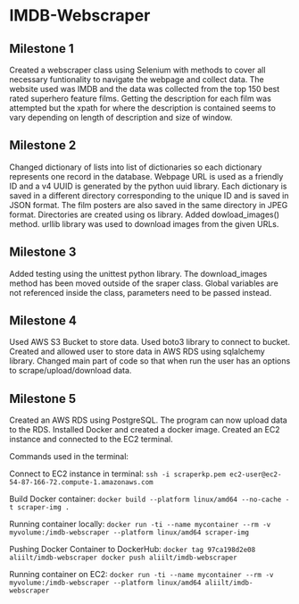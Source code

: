 # IMDB-Webscraper

## Milestone 1

Created a webscraper class using Selenium with methods to cover all necessary funtionality to navigate the webpage and collect data. The website used was IMDB and the data was collected from the top 150 best rated superhero feature films. Getting the description for each film was attempted but the xpath for where the description is contained seems to vary depending on length of description and size of window.

## Milestone 2

Changed dictionary of lists into list of dictionaries so each dictionary represents one record in the database. Webpage URL is used as a friendly ID and a v4 UUID is generated by the python uuid library. Each dictionary is saved in a different directory corresponding to the unique ID and is saved in JSON format. The film posters are also saved in the same directory in JPEG format. Directories are created using os library. Added dowload_images() method. urllib library was used to download images from the given URLs.

## Milestone 3

Added testing using the unittest python library. The download_images method has been moved outside of the sraper class. Global variables are not referenced inside the class, parameters need to be passed instead.

## Milestone 4

Used AWS S3 Bucket to store data. Used boto3 library to connect to bucket. Created and allowed user to store data in AWS RDS using sqlalchemy library. Changed main part of code so that when run the user has an options to scrape/upload/download data.

## Milestone 5

Created an AWS RDS using PostgreSQL. The program can now upload data to the RDS. Installed Docker and created a docker image. Created an EC2 instance and connected to the EC2 terminal.

Commands used in the terminal:

Connect to EC2 instance in terminal:
`ssh -i scraperkp.pem ec2-user@ec2-54-87-166-72.compute-1.amazonaws.com`

Build Docker container:
`docker build --platform linux/amd64 --no-cache -t scraper-img .`

Running container locally:
`docker run -ti --name mycontainer --rm -v myvolume:/imdb-webscraper --platform linux/amd64 scraper-img`

Pushing Docker Container to DockerHub:
`docker tag 97ca198d2e08 aliilt/imdb-webscraper
docker push aliilt/imdb-webscraper`

Running container on EC2:
`docker run -ti --name mycontainer --rm -v myvolume:/imdb-webscraper --platform linux/amd64 aliilt/imdb-webscraper`
